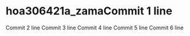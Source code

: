 # hoa306421a_zamaCommit 1 line
Commit 2 line
Commit 3 line
Commit 4 line
Commit 5 line
Commit 6 line
